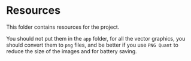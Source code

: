 # Resources

This folder contains resources for the project.

You should not put them in the `app` folder,
for all the vector graphics, you should convert them to `png` files, and be better if you
use `PNG Quant` to reduce the size of the images and for battery saving.